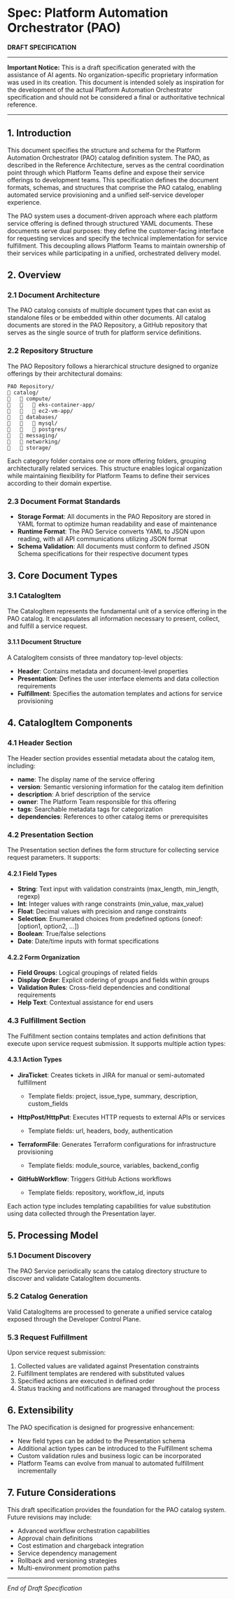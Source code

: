 Spec: Platform Automation Orchestrator (PAO)
============================================

**DRAFT SPECIFICATION**

---

**Important Notice:** This is a draft specification generated with the assistance of AI agents. No organization-specific proprietary information was used in its creation. This document is intended solely as inspiration for the development of the actual Platform Automation Orchestrator specification and should not be considered a final or authoritative technical reference.

---

## 1. Introduction

This document specifies the structure and schema for the Platform Automation Orchestrator (PAO) catalog definition system. The PAO, as described in the Reference Architecture, serves as the central coordination point through which Platform Teams define and expose their service offerings to development teams. This specification defines the document formats, schemas, and structures that comprise the PAO catalog, enabling automated service provisioning and a unified self-service developer experience.

The PAO system uses a document-driven approach where each platform service offering is defined through structured YAML documents. These documents serve dual purposes: they define the customer-facing interface for requesting services and specify the technical implementation for service fulfillment. This decoupling allows Platform Teams to maintain ownership of their services while participating in a unified, orchestrated delivery model.

## 2. Overview

### 2.1 Document Architecture

The PAO catalog consists of multiple document types that can exist as standalone files or be embedded within other documents. All catalog documents are stored in the PAO Repository, a GitHub repository that serves as the single source of truth for platform service definitions.

### 2.2 Repository Structure

The PAO Repository follows a hierarchical structure designed to organize offerings by their architectural domains:

```
PAO Repository/
   catalog/
      compute/
         eks-container-app/
         ec2-vm-app/
      databases/
         mysql/
         postgres/
      messaging/
      networking/
      storage/
```

Each category folder contains one or more offering folders, grouping architecturally related services. This structure enables logical organization while maintaining flexibility for Platform Teams to define their services according to their domain expertise.

### 2.3 Document Format Standards

- **Storage Format**: All documents in the PAO Repository are stored in YAML format to optimize human readability and ease of maintenance
- **Runtime Format**: The PAO Service converts YAML to JSON upon reading, with all API communications utilizing JSON format
- **Schema Validation**: All documents must conform to defined JSON Schema specifications for their respective document types

## 3. Core Document Types

### 3.1 CatalogItem

The CatalogItem represents the fundamental unit of a service offering in the PAO catalog. It encapsulates all information necessary to present, collect, and fulfill a service request.

#### 3.1.1 Document Structure

A CatalogItem consists of three mandatory top-level objects:

- **Header**: Contains metadata and document-level properties
- **Presentation**: Defines the user interface elements and data collection requirements
- **Fulfillment**: Specifies the automation templates and actions for service provisioning

## 4. CatalogItem Components

### 4.1 Header Section

The Header section provides essential metadata about the catalog item, including:

- **name**: The display name of the service offering
- **version**: Semantic versioning information for the catalog item definition
- **description**: A brief description of the service
- **owner**: The Platform Team responsible for this offering
- **tags**: Searchable metadata tags for categorization
- **dependencies**: References to other catalog items or prerequisites

### 4.2 Presentation Section

The Presentation section defines the form structure for collecting service request parameters. It supports:

#### 4.2.1 Field Types
- **String**: Text input with validation constraints (max_length, min_length, regexp)
- **Int**: Integer values with range constraints (min_value, max_value)
- **Float**: Decimal values with precision and range constraints
- **Selection**: Enumerated choices from predefined options (oneof: [option1, option2, ...])
- **Boolean**: True/false selections
- **Date**: Date/time inputs with format specifications

#### 4.2.2 Form Organization
- **Field Groups**: Logical groupings of related fields
- **Display Order**: Explicit ordering of groups and fields within groups
- **Validation Rules**: Cross-field dependencies and conditional requirements
- **Help Text**: Contextual assistance for end users

### 4.3 Fulfillment Section

The Fulfillment section contains templates and action definitions that execute upon service request submission. It supports multiple action types:

#### 4.3.1 Action Types

- **JiraTicket**: Creates tickets in JIRA for manual or semi-automated fulfillment
  - Template fields: project, issue_type, summary, description, custom_fields
  
- **HttpPost/HttpPut**: Executes HTTP requests to external APIs or services
  - Template fields: url, headers, body, authentication
  
- **TerraformFile**: Generates Terraform configurations for infrastructure provisioning
  - Template fields: module_source, variables, backend_config
  
- **GitHubWorkflow**: Triggers GitHub Actions workflows
  - Template fields: repository, workflow_id, inputs

Each action type includes templating capabilities for value substitution using data collected through the Presentation layer.

## 5. Processing Model

### 5.1 Document Discovery

The PAO Service periodically scans the catalog directory structure to discover and validate CatalogItem documents.

### 5.2 Catalog Generation

Valid CatalogItems are processed to generate a unified service catalog exposed through the Developer Control Plane.

### 5.3 Request Fulfillment

Upon service request submission:
1. Collected values are validated against Presentation constraints
2. Fulfillment templates are rendered with substituted values
3. Specified actions are executed in defined order
4. Status tracking and notifications are managed throughout the process

## 6. Extensibility

The PAO specification is designed for progressive enhancement:

- New field types can be added to the Presentation schema
- Additional action types can be introduced to the Fulfillment schema
- Custom validation rules and business logic can be incorporated
- Platform Teams can evolve from manual to automated fulfillment incrementally

## 7. Future Considerations

This draft specification provides the foundation for the PAO catalog system. Future revisions may include:

- Advanced workflow orchestration capabilities
- Approval chain definitions
- Cost estimation and chargeback integration
- Service dependency management
- Rollback and versioning strategies
- Multi-environment promotion paths

---

*End of Draft Specification*